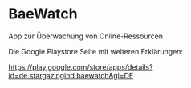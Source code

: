 # BaeWatch

App zur Überwachung von Online-Ressourcen

Die Google Playstore Seite mit weiteren Erklärungen:

https://play.google.com/store/apps/details?id=de.stargazingind.baewatch&gl=DE
